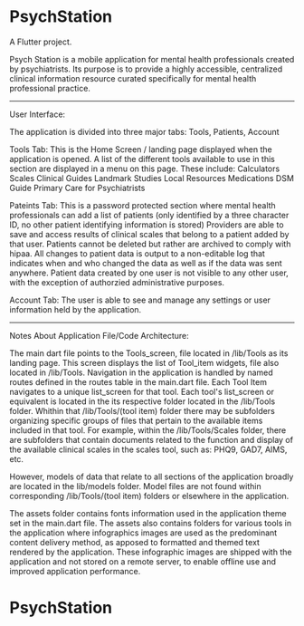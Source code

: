 # PsychStation

A Flutter project.

Psych Station is a mobile application for mental health professionals created by psychiatrists. Its purpose is to provide a highly accessible, centralized clinical information resource curated specifically for mental health professional practice.

--------------------------------------------------------------------------------------------

User Interface:

The application is divided into three major tabs: Tools, Patients, Account

Tools Tab: 
This is the Home Screen / landing page displayed when the application is opened. A list of the different tools available to use in this section are displayed in a menu on this page. These include:
Calculators
Scales
Clinical Guides
Landmark Studies
Local Resources
Medications
DSM Guide
Primary Care for Psychiatrists

Pateints Tab:
This is a password protected section where mental health professionals can add a list of patients (only identified by a three character ID, no other patient identifying information is stored) Providers are able to save and access results of clinical scales that belong to a patient added by that user. Patients cannot be deleted but rather are archived to comply with hipaa. All changes to patient data is output to a non-editable log that indicates when and who changed the data as well as if the data was sent anywhere. Patient data created by one user is not visible to any other user, with the exception of authorzied administrative purposes.

Account Tab:
The user is able to see and manage any settings or user information held by the application. 

--------------------------------------------------------------------------------------------

Notes About Application File/Code Architecture:

The main dart file points to the Tools_screen, file located in /lib/Tools as its landing page. This screen displays the list of Tool_item widgets, file also located in /lib/Tools. Navigation in the application is handled by named routes defined in the routes table in the main.dart file. Each Tool Item navigates to a unique list_screen for that tool. Each tool's list_screen or equivalent is located in the its respective folder located in the /lib/Tools folder. Whithin that /lib/Tools/(tool item) folder there may be subfolders organizing specific groups of files that pertain to the available items included in that tool. For example, within the /lib/Tools/Scales folder, there are subfolders that contain documents related to the function and display of the available clinical scales in the scales tool, such as: PHQ9, GAD7, AIMS, etc. 

However, models of data that relate to all sections of the application broadly are located in the lib/models folder. Model files are not found within corresponding /lib/Tools/(tool item) folders or elsewhere in the application.

The assets folder contains fonts information used in the application theme set in the main.dart file. The assets also contains folders for various tools in the application where infographics images are used as the predominant content delivery method, as apposed to formatted and themed text rendered by the application. These infographic images are shipped with the application and not stored on a remote server, to enable offline use and improved application performance.

# PsychStation
